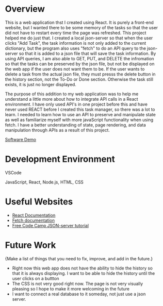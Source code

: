 # Overview


This is a web application thst I created using React. It is purely a front-end website, but I wanted there to be some memory of the tasks so that the user did not have to restart every time the page was refreshed. This project helped me do just that. I created a local json-server so that when the user clicks "Add Task", the task information is not only added to the current dictionary, but the program also uses "fetch" to do an API query to the json-server so that it is added to a json file that will save the task information. By using API queries, I am also able to GET, PUT, and DELETE the infromation so that the tasks can be preserved by the json file, but not be displayed on the web app if the user does not want them to be. If the user wants to delete a task from the actual json file, they must presss the delete button in the history section, not the To-Do or Done section. Otherwise the task still exists, it is just no longer displayed.  



The purpose of this addition to my web application was to help me understand a little more about how to integrate API calls in a React environment. I have only used API's in one project before this and have never used REACT before I created this task manager, so there was a lot to learn. I needed to learn how to use an API to preserve and manipulate state as well as familiarize myself with more javaScript functionality when using fetch. I have a better understanding of state, page rendering, and data manipulation through APIs as a result of this project.  


[Software Demo](https://youtu.be/_-X05Rv7Nk8)

# Development Environment

VSCode

JavaScript, React, Node.js, HTML, CSS

# Useful Websites

- [React Documentation](https://react.dev/learn)
- [Fetch documentation](https://developer.mozilla.org/en-US/docs/Web/API/Fetch_API/Using_Fetch)
- [Free Code Camp JSON-server tutorial](https://www.freecodecamp.org/news/json-server-for-frontend-development/)

# Future Work

{Make a list of things that you need to fix, improve, and add in the future.}

- Right now this web app does not have the ability to hide the history so that it is always displaying. I want to be able to hide the history until the user clicks on a buttton
- The CSS is not very good right now. The page is not very visually pleasing so I hope to make it more welcoming in the future
- I want to connect a real database to it someday, not just use a json server.
